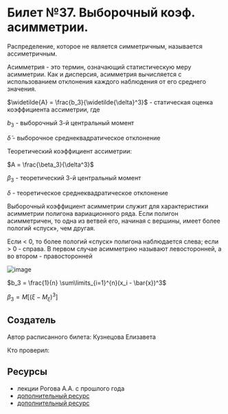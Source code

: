 # Билет №37. Выборочный коэф. асимметрии.

Распределение, которое не является симметричным, называется ассиметричным.

Асимметрия - это термин, означающий статистическую меру асимметрии. Как и дисперсия, асимметрия вычисляется с использованием отклонения каждого наблюдения от его среднего значения.

$\widetilde{A} = \frac{b_3}{\widetilde{\delta}^3}$ - статическая оценка коэффициента ассиметрии, где

$b_3$ - выборочный 3-й центральный момент

$\widetilde{\delta}$ - выборочное среднеквадратическое отклонение

Теоретический коэффициент ассиметрии:

$A = \frac{\beta_3}{\delta^3}$

$\beta_3$ - теоретический 3-й центральный момент

$\delta$ - теоретическое среднеквадратическое отклонение

Выборочный коэффициент асимметрии служит для характеристики асимметрии полигона вариационного ряда. Если полигон асимметричен, то одна из ветвей его, начиная с вершины,  имеет более пологий «спуск», чем другая.

Если < 0, то более пологий «спуск» полигона наблюдается слева; если > 0 - справа. В первом случае асимметрию называют левосторонней, а во втором - правосторонней

![image](https://user-images.githubusercontent.com/78729103/211387749-e768c0fb-f257-4e03-8154-4f56fcd4872a.png)

$b_3 = \frac{1}{n} \sum\limits_{i=1}^{n}(x_i - \bar{x})^3$

$\beta_3 = M[(\xi - M_\xi)^3]$

## Создатель

Автор расписанного билета: Кузнецова Елизавета

Кто проверил:


## Ресурсы
- лекции Рогова А.А. с прошлого года
- [дополнительный ресурс](https://fin-accounting.ru/cfa/l1/quantitative/cfa-symmetry-skewness-in-return-distributions)
- [дополнительный ресурс](https://nti.s-vfu.ru/sveden/files/TViMS_VARIACIONNYE_RYADY_I_IX_CHISLOVYE_XARAKTERISTIKI(4).pdf)
